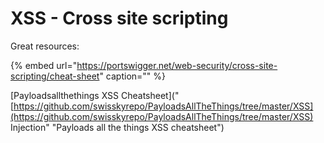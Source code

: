 # XSS - Cross site scripting

Great resources:

{% embed url="https://portswigger.net/web-security/cross-site-scripting/cheat-sheet" caption="" %}

\[Payloadsallthethings XSS Cheatsheet\]\("[https://github.com/swisskyrepo/PayloadsAllTheThings/tree/master/XSS](https://github.com/swisskyrepo/PayloadsAllTheThings/tree/master/XSS) Injection" "Payloads all the things XSS cheatsheet"\)

